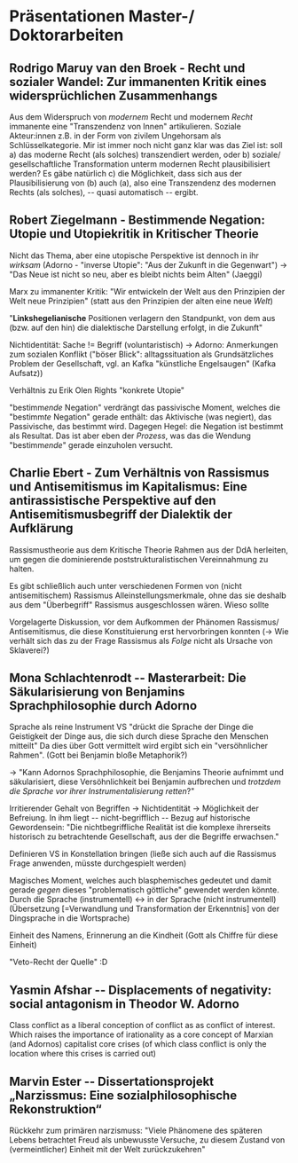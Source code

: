 # Präsentationen Master-/ Doktorarbeiten

## Rodrigo Maruy van den Broek - Recht und sozialer Wandel: Zur immanenten Kritik eines widersprüchlichen Zusammenhangs
Aus dem Widerspruch von *modernem* Recht und modernem *Recht* immanente eine "Transzendenz
von Innen" artikulieren. 
Soziale Akteur:innen z.B. in der Form von zivilem Ungehorsam als
Schlüsselkategorie. 
Mir ist immer noch nicht ganz klar was das Ziel ist: soll 
a) das moderne Recht (als solches) transzendiert werden, oder 
b) soziale/ gesellschaftliche Transformation unterm modernen Recht plausibilisiert werden? 
Es gäbe natürlich c) die Möglichkeit, dass sich aus der Plausibilisierung von (b)
auch (a), also eine Transzendenz des modernen Rechts (als solches), -- quasi
automatisch -- ergibt.

## Robert Ziegelmann - Bestimmende Negation: Utopie und Utopiekritik in Kritischer Theorie
Nicht das Thema, aber eine utopische Perspektive ist dennoch in ihr *wirksam*
(Adorno - "inverse Utopie": "Aus der Zukunft in die Gegenwart")
-> "Das Neue ist nicht so neu, aber es bleibt nichts beim Alten" (Jaeggi)

Marx zu immanenter Kritik: "Wir entwickeln der Welt aus den Prinzipien der Welt neue 
Prinzipien" (statt aus den Prinzipien der alten eine neue *Welt*)

"**Linkshegelianische** Positionen verlagern den Standpunkt, von dem
aus (bzw. auf den hin) die dialektische Darstellung erfolgt, in die Zukunft"

Nichtidentität: Sache != Begriff (voluntaristisch)
-> Adorno: Anmerkungen zum sozialen Konflikt ("böser Blick": alltagssituation
als Grundsätzliches Problem der Gesellschaft, vgl. an Kafka "künstliche
Engelsaugen" (Kafka Aufsatz))

Verhältnis zu Erik Olen Rights "konkrete Utopie"

"bestimm*ende* Negation" verdrängt das passivische Moment, welches die "bestimm*te* 
Negation" gerade enthält: das Aktivische (was negiert), das Passivische, das
bestimmt wird.
Dagegen Hegel: die Negation ist bestimmt als Resultat. Das ist aber eben der
*Prozess*, was das die Wendung "bestimm*ende*" gerade einzuholen versucht.

## Charlie Ebert - Zum Verhältnis von Rassismus und Antisemitismus im Kapitalismus: Eine antirassistische Perspektive auf den Antisemitismusbegriff der Dialektik der Aufklärung
Rassismustheorie aus dem Kritische Theorie Rahmen aus der DdA herleiten, um
gegen die dominierende poststrukturalistischen Vereinnahmung zu halten.

Es gibt schließlich auch unter verschiedenen Formen von (nicht antisemitischem) 
Rassismus Alleinstellungsmerkmale, ohne das sie deshalb aus dem "Überbegriff"
Rassismus ausgeschlossen wären. Wieso sollte 

Vorgelagerte Diskussion, vor dem Aufkommen der Phänomen Rassismus/
Antisemitismus, die diese Konstituierung erst hervorbringen konnten 
(-> Wie verhält sich das zu der Frage Rassismus als *Folge* nicht als Ursache von
Sklaverei?)

## Mona Schlachtenrodt -- Masterarbeit: Die Säkularisierung von Benjamins Sprachphilosophie durch Adorno
Sprache als reine Instrument VS "drückt die Sprache der Dinge die Geistigkeit der Dinge aus, die
sich durch diese Sprache den Menschen mitteilt"
Da dies über Gott vermittelt wird ergibt sich ein "versöhnlicher Rahmen".
(Gott bei Benjamin bloße Metaphorik?)

-> "Kann Adornos Sprachphilosophie, die Benjamins Theorie aufnimmt und 
säkularisiert, diese Versöhnlichkeit bei Benjamin aufbrechen und *trotzdem die 
Sprache vor ihrer Instrumentalisierung retten*?"

Irritierender Gehalt von Begriffen -> Nichtidentität -> Möglichkeit der
Befreiung. In ihm liegt -- nicht-begrifflich -- Bezug auf historische
Gewordensein: 
"Die nichtbegriffliche Realität ist die komplexe ihrerseits historisch zu
betrachtende Gesellschaft, aus der die Begriffe erwachsen."

Definieren VS in Konstellation bringen (ließe sich auch auf die Rassismus Frage
anwenden, müsste durchgespielt werden)

Magisches Moment, welches auch blasphemisches gedeutet und damit gerade *gegen*
dieses "problematisch göttliche" gewendet werden könnte.
Durch die Sprache (instrumentell) <-> in der Sprache (nicht instrumentell)
(Übersetzung [=Verwandlung und Transformation der Erkenntnis] von der 
Dingsprache in die Wortsprache)

Einheit des Namens, Erinnerung an die Kindheit (Gott als Chiffre für diese
Einheit)

"Veto-Recht der Quelle" :D

## Yasmin Afshar -- Displacements of negativity: social antagonism in Theodor W. Adorno
Class conflict as a liberal conception of conflict as as conflict of interest.
Which raises the importance of irationality as a core concept of Marxian (and
Adornos) capitalist core crises (of which class conflict is only the location
where this crises is carried out)

## Marvin Ester -- Dissertationsprojekt „Narzissmus: Eine sozialphilosophische Rekonstruktion“
Rückkehr zum primären narzismuss: "Viele Phänomene des späteren Lebens betrachtet 
Freud als unbewusste Versuche, zu diesem Zustand von (vermeintlicher) Einheit mit 
der Welt zurückzukehren"

